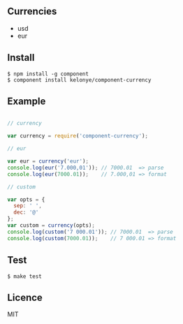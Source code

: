 Currencies
---

- usd
- eur

Install
---

    $ npm install -g component
    $ component install kelonye/component-currency

Example
---

```javascript

// currency

var currency = require('component-currency');

// eur

var eur = currency('eur');
console.log(eur('7.000,01')); // 7000.01  => parse
console.log(eur(7000.01));    // 7.000,01 => format

// custom

var opts = {
  sep: ' ',
  dec: '@'
};
var custom = currency(opts);
console.log(custom('7 000.01')); // 7000.01  => parse
console.log(custom(7000.01));    // 7 000.01 => format

```

Test
---

    $ make test

Licence
---

MIT